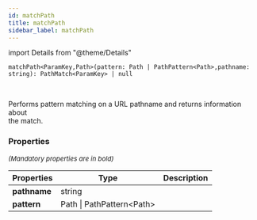 ```yaml
---
id: matchPath
title: matchPath
sidebar_label: matchPath
---
```


import Details from "@theme/Details"


```tsx
matchPath<ParamKey,Path>(pattern: Path | PathPattern<Path>,pathname: string): PathMatch<ParamKey> | null
```
<br/>

Performs pattern matching on a URL pathname and returns information about  
the match.

### Properties

<font size="2"><i>(Mandatory properties are in bold)</i></font>

| Properties | Type | Description |
| --------- | ---- | ----------- |
| **pathname** | string |  |
| **pattern** | Path \| PathPattern<Path\> |  |


